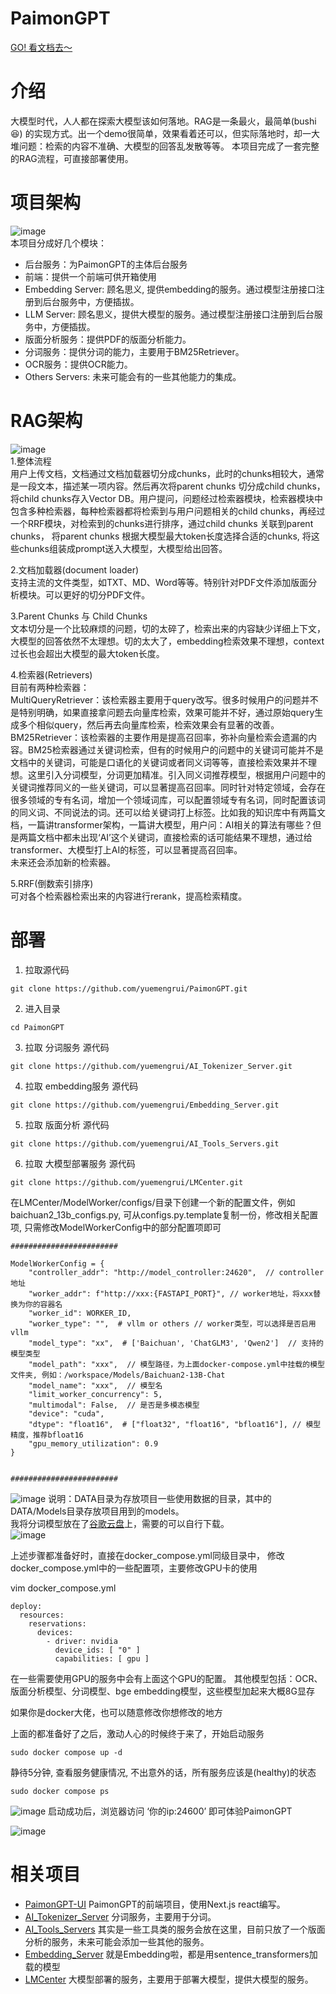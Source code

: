 # PaimonGPT

[GO! 看文档去～](https://yuemengrui.gitbook.io/paimongpt "GO! 看文档去～")

# 介绍

大模型时代，人人都在探索大模型该如何落地。RAG是一条最火，最简单(bushi😆)
的实现方式。出一个demo很简单，效果看着还可以，但实际落地时，却一大堆问题：检索的内容不准确、大模型的回答乱发散等等。
本项目完成了一套完整的RAG流程，可直接部署使用。

# 项目架构

![image](https://github.com/yuemengrui/PaimonGPT/blob/main/assets/images/PaimonGPT架构.png?raw=true)  
本项目分成好几个模块：
- 后台服务：为PaimonGPT的主体后台服务
- 前端：提供一个前端可供开箱使用
- Embedding Server: 顾名思义, 提供embedding的服务。通过模型注册接口注册到后台服务中，方便插拔。
- LLM Server: 顾名思义，提供大模型的服务。通过模型注册接口注册到后台服务中，方便插拔。
- 版面分析服务：提供PDF的版面分析能力。
- 分词服务：提供分词的能力，主要用于BM25Retriever。
- OCR服务：提供OCR能力。
- Others Servers: 未来可能会有的一些其他能力的集成。

# RAG架构

![image](https://github.com/yuemengrui/PaimonGPT/blob/main/assets/images/RAG.png?raw=true)  
1.整体流程  
用户上传文档，文档通过文档加载器切分成chunks，此时的chunks相较大，通常是一段文本，描述某一项内容。然后再次将parent chunks 切分成child chunks，将child chunks存入Vector DB。用户提问，问题经过检索器模块，检索器模块中包含多种检索器，每种检索器都将检索到与用户问题相关的child chunks，再经过一个RRF模块，对检索到的chunks进行排序，通过child chunks 关联到parent chunks， 将parent chunks 根据大模型最大token长度选择合适的chunks, 将这些chunks组装成prompt送入大模型，大模型给出回答。  

2.文档加载器(document loader)  
支持主流的文件类型，如TXT、MD、Word等等。特别针对PDF文件添加版面分析模块。可以更好的切分PDF文件。  

3.Parent Chunks 与 Child Chunks  
文本切分是一个比较麻烦的问题，切的太碎了，检索出来的内容缺少详细上下文，大模型的回答依然不太理想。切的太大了，embedding检索效果不理想，context过长也会超出大模型的最大token长度。  

4.检索器(Retrievers)  
目前有两种检索器：  
MultiQueryRetriever：该检索器主要用于query改写。很多时候用户的问题并不是特别明确，如果直接拿问题去向量库检索，效果可能并不好，通过原始query生成多个相似query，然后再去向量库检索，检索效果会有显著的改善。  
BM25Retriever：该检索器的主要作用是提高召回率，弥补向量检索会遗漏的内容。BM25检索器通过关键词检索，但有的时候用户的问题中的关键词可能并不是文档中的关键词，可能是口语化的关键词或者同义词等等，直接检索效果并不理想。这里引入分词模型，分词更加精准。引入同义词推荐模型，根据用户问题中的关键词推荐同义的一些关键词，可以显著提高召回率。同时针对特定领域，会存在很多领域的专有名词，增加一个领域词库，可以配置领域专有名词，同时配置该词的同义词、不同说法的词。还可以给关键词打上标签。比如我的知识库中有两篇文档，一篇讲transformer架构，一篇讲大模型，用户问：AI相关的算法有哪些？但是两篇文档中都未出现‘AI’这个关键词，直接检索的话可能结果不理想，通过给transformer、大模型打上AI的标签，可以显著提高召回率。  
未来还会添加新的检索器。  

5.RRF(倒数索引排序)  
可对各个检索器检索出来的内容进行rerank，提高检索精度。  

# 部署

1. 拉取源代码
```commandline
git clone https://github.com/yuemengrui/PaimonGPT.git
```

2. 进入目录 
```commandline
cd PaimonGPT
```

3. 拉取 分词服务 源代码 
```commandline
git clone https://github.com/yuemengrui/AI_Tokenizer_Server.git
```

4. 拉取 embedding服务 源代码  
```commandline
git clone https://github.com/yuemengrui/Embedding_Server.git
```
   
5. 拉取 版面分析 源代码  
```commandline
git clone https://github.com/yuemengrui/AI_Tools_Servers.git
```
   
6. 拉取 大模型部署服务 源代码  
```commandline
git clone https://github.com/yuemengrui/LMCenter.git
```
在LMCenter/ModelWorker/configs/目录下创建一个新的配置文件，例如baichuan2_13b_configs.py, 可从configs.py.template复制一份，修改相关配置项, 只需修改ModelWorkerConfig中的部分配置项即可
```commandline
########################

ModelWorkerConfig = {
    "controller_addr": "http://model_controller:24620",  // controller地址
    "worker_addr": f"http://xxx:{FASTAPI_PORT}", // worker地址，将xxx替换为你的容器名
    "worker_id": WORKER_ID,
    "worker_type": "",  # vllm or others // worker类型，可以选择是否启用vllm
    "model_type": "xx",  # ['Baichuan', 'ChatGLM3', 'Qwen2']  // 支持的模型类型
    "model_path": "xxx",  // 模型路径，为上面docker-compose.yml中挂载的模型文件夹, 例如：/workspace/Models/Baichuan2-13B-Chat
    "model_name": "xxx",  // 模型名
    "limit_worker_concurrency": 5,
    "multimodal": False,  // 是否是多模态模型
    "device": "cuda",
    "dtype": "float16",  # ["float32", "float16", "bfloat16"], // 模型精度，推荐bfloat16
    "gpu_memory_utilization": 0.9
}


########################
```
![image](https://github.com/yuemengrui/PaimonGPT/blob/main/assets/images/deploy_1.png?raw=true)
说明：DATA目录为存放项目一些使用数据的目录，其中的DATA/Models目录存放项目用到的models。   
我将分词模型放在了[谷歌云盘](https://drive.google.com/file/d/1SBYephGXV20bpDG3XQ3lp7SEW_XgWlHq/view?usp=share_link)上，需要的可以自行下载。  
![image](https://github.com/yuemengrui/PaimonGPT/blob/main/assets/images/deploy_2.png?raw=true)

上述步骤都准备好时，直接在docker_compose.yml同级目录中，
修改docker_compose.yml中的一些配置项，主要修改GPU卡的使用

vim docker_compose.yml

```commandline
deploy:
  resources:
    reservations:
      devices:
        - driver: nvidia
          device_ids: [ "0" ]
          capabilities: [ gpu ]
```

在一些需要使用GPU的服务中会有上面这个GPU的配置。
其他模型包括：OCR、版面分析模型、分词模型、bge embedding模型，这些模型加起来大概8G显存

如果你是docker大佬，也可以随意修改你想修改的地方

上面的都准备好了之后，激动人心的时候终于来了，开始启动服务  
```commandline
sudo docker compose up -d
```  

静待5分钟, 查看服务健康情况, 不出意外的话，所有服务应该是(healthy)的状态  
```commandline
sudo docker compose ps
```
![image](https://github.com/yuemengrui/PaimonGPT/blob/main/assets/images/deploy_3.png?raw=true)
启动成功后，浏览器访问 ‘你的ip:24600’ 即可体验PaimonGPT

![image](https://github.com/yuemengrui/PaimonGPT/blob/main/assets/images/paimongpt_1.png?raw=true)

# 相关项目
- [PaimonGPT-UI](https://github.com/yuemengrui/PaimonGPT-UI.git) PaimonGPT的前端项目，使用Next.js react编写。
- [AI_Tokenizer_Server](https://github.com/yuemengrui/AI_Tokenizer_Server.git) 分词服务，主要用于分词。
- [AI_Tools_Servers](https://github.com/yuemengrui/AI_Tools_Servers.git) 其实是一些工具类的服务会放在这里，目前只放了一个版面分析的服务，未来可能会添加一些其他的服务。
- [Embedding_Server](https://github.com/yuemengrui/Embedding_Server.git) 就是Embedding啦，都是用sentence_transformers加载的模型
- [LMCenter](https://github.com/yuemengrui/LMCenter.git) 大模型部署的服务，主要用于部署大模型，提供大模型的服务。


